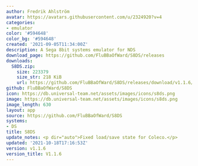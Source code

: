 ```yaml
---
author: Fredrik Ahlström
avatar: https://avatars.githubusercontent.com/u/2324920?v=4
categories:
- emulator
color: '#594648'
color_bg: '#594648'
created: '2021-09-05T11:34:00Z'
description: A Sega 8bit systems emulator for NDS
download_page: https://github.com/FluBBaOfWard/S8DS/releases
downloads:
  S8DS.zip:
    size: 223379
    size_str: 218 KiB
    url: https://github.com/FluBBaOfWard/S8DS/releases/download/v1.1.6/S8DS.zip
github: FluBBaOfWard/S8DS
icon: https://db.universal-team.net/assets/images/icons/s8ds.png
image: https://db.universal-team.net/assets/images/icons/s8ds.png
image_length: 630
layout: app
source: https://github.com/FluBBaOfWard/S8DS
systems:
- DS
title: S8DS
update_notes: <p dir="auto">Fixed load/save state for Coleco.</p>
updated: '2021-10-18T17:16:53Z'
version: v1.1.6
version_title: V1.1.6
---
```

